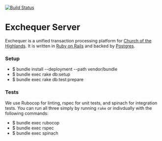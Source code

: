[![Build Status](https://semaphoreci.com/api/v1/projects/6206d25c-dbd3-43f8-9aeb-a2652ab8e7c9/1590710/badge.svg)](https://semaphoreci.com/dailydrip/exchequer-server)

# Exchequer Server

Exchequer is a unified transaction processing platform for
[Church of the Highlands](https://www.churchofthehighlands.com/). It is written
in [Ruby on Rails](http://rubyonrails.org/) and backed by
[Postgres](https://www.postgresql.org/).

### Setup

* $ bundle install --deployment --path vendor/bundle
* $ bundle exec rake db:setup
* $ bundle exec rake db:test:prepare

### Tests

We use Rubocop for linting, rspec for unit tests, and spinach for integration
tests. You can run all three simply by running `rake` or indivdually with the
following commands:

* $ bundle exec rubocop
* $ bundle exec rspec
* $ bundle exec spinach

